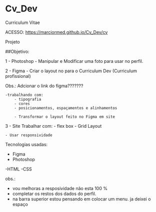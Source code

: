 # Cv_Dev
Curriculum Vitae 

ACESSO: https://marciormed.github.io/Cv_Dev/cv





Projeto

##Objetivo:

1 - Photoshop - Manipular e Modificar uma foto para usar no perfil.

2 - Figma - Criar o layout no para o Curriculum Dev (Curriculum profissional) 

Obs.:
    Adcionar o link do figma???????
    
    -trabalhando com:
        - tipografia
        - cores
        - posicionamentos, espaçamentos e alinhamentos  

        - Transformar o layout feito no Figma em site 

3 - Site
     Trabalhar com:
     - flex box
     - Grid Layout

    - Usar responsividade

Tecnologias usadas:

- Figma
- Photoshop

-HTML
-CSS

obs.: 
 - vou melhoras a resposividade não esta 100 % 
 - completar os restos dos dados do perfil.
 - na barra superior estou pensando em colocar um menu. ja deixei o espaço
